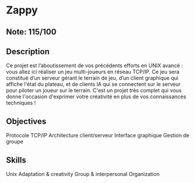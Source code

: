 # Zappy

## Note: 115/100

## Description

Ce projet est l’aboutissement de vos précédents efforts en UNIX avancé : vous allez ici réaliser un jeu multi-joueurs en réseau TCP/IP. Ce jeu sera constitué d’un serveur gérant le terrain de jeu, d’un client graphique qui affiche l'état du plateau, et de clients IA qui se connectent sur le serveur pour piloter un joueur sur le terrain. C'est un projet très complet qui vous donne l'occasion d'exprimer votre créativité en plus de vos connaissances techniques !

## Objectives

Protocole TCP/IP 
Architecture client/serveur 
Interface graphique 
Gestion de groupe 

## Skills

Unix 
Adaptation & creativity 
Group & interpersonal 
Organization 
